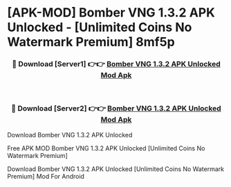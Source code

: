 # [APK-MOD] Bomber VNG 1.3.2 APK Unlocked - [Unlimited Coins No Watermark Premium] 8mf5p



<div align="center">
<h3>🔴 Download [Server1] 👉👉 <a href="https://momento.my/?title=Bomber_VNG_1.3.2_APK_Unlocked">Bomber VNG 1.3.2 APK Unlocked Mod Apk</a></h3><br>

<h3>🔴 Download [Server2] 👉👉 <a href="https://momento.my/?title=Bomber_VNG_1.3.2_APK_Unlocked">Bomber VNG 1.3.2 APK Unlocked Mod Apk</a></h3>
</div>



Download Bomber VNG 1.3.2 APK Unlocked 

Free APK MOD Bomber VNG 1.3.2 APK Unlocked [Unlimited Coins No Watermark Premium]

Download Bomber VNG 1.3.2 APK Unlocked [Unlimited Coins No Watermark Premium] Mod For Android
